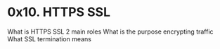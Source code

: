 # 0x10. HTTPS SSL

What is HTTPS SSL 2 main roles
What is the purpose encrypting traffic
What SSL termination means